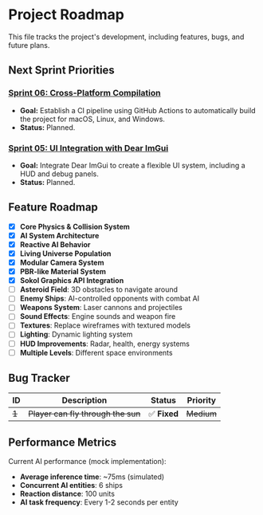 # Project Roadmap

This file tracks the project's development, including features, bugs, and future plans.

## Next Sprint Priorities

### [Sprint 06: Cross-Platform Compilation](./../sprints/06_cross_platform_compilation.md)
- **Goal:** Establish a CI pipeline using GitHub Actions to automatically build the project for macOS, Linux, and Windows.
- **Status:** Planned.

### [Sprint 05: UI Integration with Dear ImGui](./../sprints/05_ui_integration.md)
- **Goal:** Integrate Dear ImGui to create a flexible UI system, including a HUD and debug panels.
- **Status:** Planned.

## Feature Roadmap

- [x] **Core Physics & Collision System**
- [x] **AI System Architecture**
- [x] **Reactive AI Behavior**
- [x] **Living Universe Population**
- [x] **Modular Camera System**
- [x] **PBR-like Material System**
- [x] **Sokol Graphics API Integration**
- [ ] **Asteroid Field**: 3D obstacles to navigate around
- [ ] **Enemy Ships**: AI-controlled opponents with combat AI
- [ ] **Weapons System**: Laser cannons and projectiles
- [ ] **Sound Effects**: Engine sounds and weapon fire
- [ ] **Textures**: Replace wireframes with textured models
- [ ] **Lighting**: Dynamic lighting system
- [ ] **HUD Improvements**: Radar, health, energy systems
- [ ] **Multiple Levels**: Different space environments

## Bug Tracker

| ID  | Description | Status | Priority |
| --- | ----------- | ------ | -------- |
| ~~1~~   | ~~Player can fly through the sun~~ | ✅ **Fixed**   | ~~Medium~~   |

## Performance Metrics

Current AI performance (mock implementation):
- **Average inference time**: ~75ms (simulated)
- **Concurrent AI entities**: 6 ships
- **Reaction distance**: 100 units
- **AI task frequency**: Every 1-2 seconds per entity
